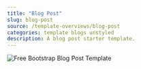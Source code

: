 ```yaml
---
title: "Blog Post"
slug: blog-post
source: /template-overviews/blog-post
categories: template blogs unstyled
description: A blog post starter template.
---
```


<img src="http://sbootstrap.layoutschoolc.netdna-cdn.com/assets/img/templates/blog-post.jpg" class="img-responsive" alt="Free Bootstrap Blog Post Template">